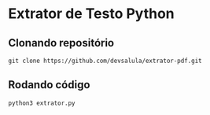 # Extrator de Testo Python

## Clonando repositório

```git clone https://github.com/devsalula/extrator-pdf.git```

## Rodando código

``` python3 extrator.py ```